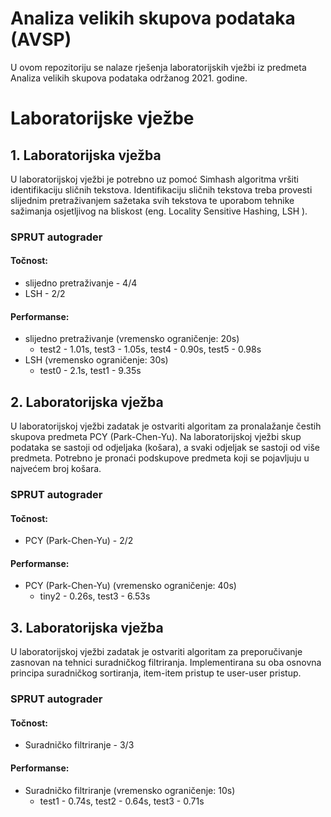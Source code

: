 # Analiza velikih skupova podataka (AVSP)

U ovom repozitoriju se nalaze rješenja laboratorijskih vježbi iz predmeta Analiza velikih skupova podataka održanog 2021. godine.

# Laboratorijske vježbe
 ## 1. Laboratorijska vježba
 U laboratorijskoj vježbi je potrebno uz pomoć Simhash algoritma vršiti identifikaciju sličnih tekstova. Identifikaciju sličnih tekstova treba provesti slijednim pretraživanjem sažetaka svih tekstova te uporabom tehnike sažimanja osjetljivog na bliskost (eng. Locality Sensitive Hashing, LSH ).
 
### SPRUT autograder 
#### Točnost:
 - slijedno pretraživanje - 4/4
 - LSH - 2/2
#### Performanse:
- slijedno pretraživanje (vremensko ograničenje: 20s)
    - test2 - 1.01s, test3 - 1.05s, test4 - 0.90s, test5 - 0.98s
- LSH (vremensko ograničenje: 30s)
    - test0 - 2.1s, test1 - 9.35s

## 2. Laboratorijska vježba
U laboratorijskoj vježbi zadatak je ostvariti algoritam za pronalažanje čestih skupova predmeta PCY (Park-Chen-Yu). Na laboratorijskoj vježbi skup podataka se sastoji od odjeljaka (košara), a svaki odjeljak se sastoji od više predmeta. Potrebno je pronaći podskupove predmeta koji se pojavljuju u najvećem broj košara.

### SPRUT autograder
#### Točnost:
- PCY (Park-Chen-Yu) - 2/2
#### Performanse:
- PCY (Park-Chen-Yu) (vremensko ograničenje: 40s)
    - tiny2 - 0.26s, test3 - 6.53s

## 3. Laboratorijska vježba
U laboratorijskoj vježbi zadatak je ostvariti algoritam za preporučivanje zasnovan na tehnici suradničkog filtriranja. Implementirana su oba osnovna principa suradničkog sortiranja, item-item pristup te user-user pristup.

### SPRUT autograder
#### Točnost:
- Suradničko filtriranje - 3/3
#### Performanse:
- Suradničko filtriranje (vremensko ograničenje: 10s)
  - test1 - 0.74s, test2 - 0.64s, test3 - 0.71s
